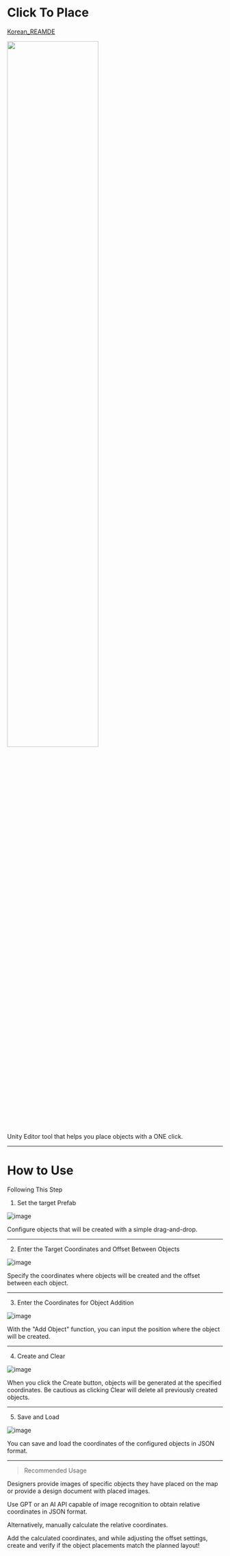 # Click To Place

[Korean_REAMDE](https://github.com/twozeronine/click_to_place/blob/main/README_KR.md)

<img src="https://github.com/twozeronine/oban-exporter/assets/67315288/7a966ffa-015b-432e-9af0-82369311873c" width="65%" height="65%">

Unity Editor tool that helps you place objects with a ONE click.

---

# How to Use

Following This Step

1. Set the target Prefab

![image](https://github.com/twozeronine/oban-exporter/assets/67315288/9fddaf18-6eb3-41e6-9046-b7d2d21cf2c9)

Configure objects that will be created with a simple drag-and-drop.

---

2. Enter the Target Coordinates and Offset Between Objects

![image](https://github.com/twozeronine/oban-exporter/assets/67315288/88b6c718-9538-4f0c-b016-841bc4ee7df9)

Specify the coordinates where objects will be created and the offset between each object.

---

3. Enter the Coordinates for Object Addition

![image](https://github.com/twozeronine/oban-exporter/assets/67315288/7a8e54f6-7d6f-44bd-8483-1d7914696470)


With the "Add Object" function, you can input the position where the object will be created.

---

4. Create and Clear 

![image](https://github.com/twozeronine/oban-exporter/assets/67315288/ddaf0b48-c1fb-4044-8d73-a179edfde6af)

When you click the Create button, objects will be generated at the specified coordinates. Be cautious as clicking Clear will delete all previously created objects.

---

5. Save and Load
   
![image](https://github.com/twozeronine/oban-exporter/assets/67315288/4c338dee-9842-4690-96c4-d16cf718ef01)

You can save and load the coordinates of the configured objects in JSON format.

---

> Recommended Usage

Designers provide images of specific objects they have placed on the map or provide a design document with placed images.

Use GPT or an AI API capable of image recognition to obtain relative coordinates in JSON format.

Alternatively, manually calculate the relative coordinates.

Add the calculated coordinates, and while adjusting the offset settings, create and verify if the object placements match the planned layout!
